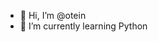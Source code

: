 - 👋 Hi, I’m @otein
- 🌱 I’m currently learning Python
<!--- 💞️ I’m looking to collaborate on
- 📫 How to reach me ...  --->

<!---
otein-ryu/otein-ryu is a ✨ special ✨ repository because its `README.md` (this file) appears on your GitHub profile.
You can click the Preview link to take a look at your changes.
--->
